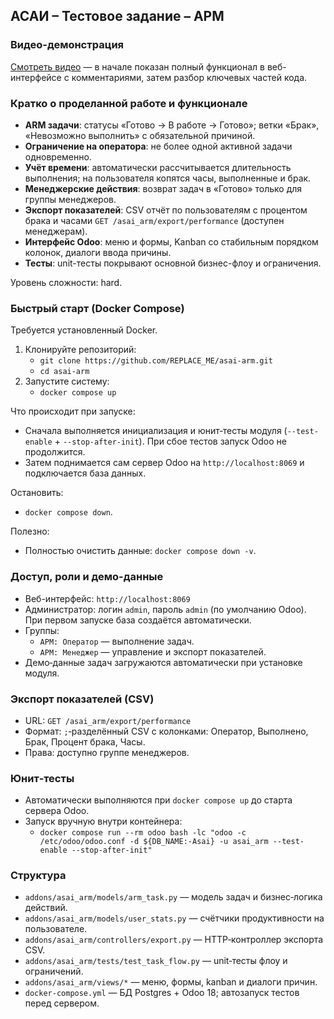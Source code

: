 ## АСАИ – Тестовое задание – АРМ

### Видео-демонстрация
[Смотреть видео]() — в начале показан полный функционал в веб-интерфейсе с комментариями, затем разбор ключевых частей кода.

### Кратко о проделанной работе и функционале
- **ARM задачи**: статусы «Готово → В работе → Готово»; ветки «Брак», «Невозможно выполнить» с обязательной причиной.
- **Ограничение на оператора**: не более одной активной задачи одновременно.
- **Учёт времени**: автоматически рассчитывается длительность выполнения; на пользователя копятся часы, выполненные и брак.
- **Менеджерские действия**: возврат задач в «Готово» только для группы менеджеров.
- **Экспорт показателей**: CSV отчёт по пользователям с процентом брака и часами `GET /asai_arm/export/performance` (доступен менеджерам).
- **Интерфейс Odoo**: меню и формы, Kanban со стабильным порядком колонок, диалоги ввода причины.
- **Тесты**: unit-тесты покрывают основной бизнес-флоу и ограничения.

Уровень сложности: hard.

### Быстрый старт (Docker Compose)
Требуется установленный Docker.

1. Клонируйте репозиторий:
   - `git clone https://github.com/REPLACE_ME/asai-arm.git`
   - `cd asai-arm`
2. Запустите систему:
   - `docker compose up`

Что происходит при запуске:
- Сначала выполняется инициализация и юнит‑тесты модуля (`--test-enable` + `--stop-after-init`). При сбое тестов запуск Odoo не продолжится.
- Затем поднимается сам сервер Odoo на `http://localhost:8069` и подключается база данных.

Остановить:
- `docker compose down`.

Полезно:
- Полностью очистить данные: `docker compose down -v`.

### Доступ, роли и демо-данные
- Веб-интерфейс: `http://localhost:8069`
- Администратор: логин `admin`, пароль `admin` (по умолчанию Odoo). При первом запуске база создаётся автоматически.
- Группы:
  - `АРМ: Оператор` — выполнение задач.
  - `АРМ: Менеджер` — управление и экспорт показателей.
- Демо‑данные задач загружаются автоматически при установке модуля.

### Экспорт показателей (CSV)
- URL: `GET /asai_arm/export/performance`
- Формат: `;`‑разделённый CSV с колонками: Оператор, Выполнено, Брак, Процент брака, Часы.
- Права: доступно группе менеджеров.

### Юнит‑тесты
- Автоматически выполняются при `docker compose up` до старта сервера Odoo.
- Запуск вручную внутри контейнера:
  - `docker compose run --rm odoo bash -lc "odoo -c /etc/odoo/odoo.conf -d ${DB_NAME:-Asai} -u asai_arm --test-enable --stop-after-init"`

### Структура
- `addons/asai_arm/models/arm_task.py` — модель задач и бизнес‑логика действий.
- `addons/asai_arm/models/user_stats.py` — счётчики продуктивности на пользователе.
- `addons/asai_arm/controllers/export.py` — HTTP‑контроллер экспорта CSV.
- `addons/asai_arm/tests/test_task_flow.py` — unit‑тесты флоу и ограничений.
- `addons/asai_arm/views/*` — меню, формы, kanban и диалоги причин.
- `docker-compose.yml` — БД Postgres + Odoo 18; автозапуск тестов перед сервером.
